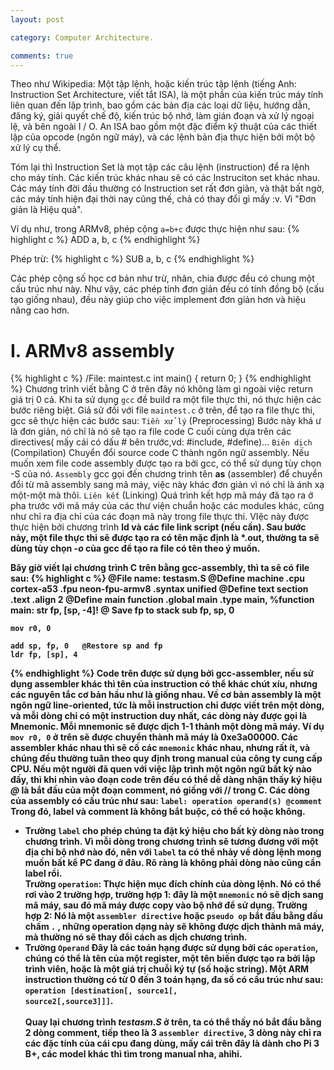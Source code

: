 ```yaml
---
layout: post

category: Computer Architecture.

comments: true
---
```

Theo như Wikipedia:
Một tập lệnh, hoặc kiến trúc tập lệnh (tiếng Anh: Instruction Set Architecture, viết tắt ISA), là một phần của kiến trúc máy tính liên quan đến lập trình, bao gồm các bản địa các loại dữ liệu, hướng dẫn, đăng ký, giải quyết chế độ, kiến trúc bộ nhớ, làm gián đoạn và xử lý ngoại lệ, và bên ngoài I / O. An ISA bao gồm một đặc điểm kỹ thuật của các thiết lập của opcode (ngôn ngữ máy), và các lệnh bản địa thực hiện bởi một bộ xử lý cụ thể.

Tóm lại thì Instruction Set là mọt tập các câu lệnh (instruction) để ra lệnh cho máy tính. Các kiến trúc khác nhau sẽ có các Instruciton set khác nhau. Các máy tính đời đầu thường có Instruction set rất đơn giản, và thật bất ngờ, các máy tính hiện đại thời nay cũng thế, chả có thay đổi gì mấy :v. Vì "Đơn giản là Hiệu quả".

Ví dụ như, trong ARMv8, phép cộng <code>a=b+c</code> được thực hiện như sau:
{% highlight c %}
ADD a, b, c
{% endhighlight %}

Phép trừ:
{% highlight c %}
SUB a, b, c
{% endhighlight %}

Các phép cộng số học cơ bản như trừ, nhân, chia được đều có chung một cấu trúc như này. Như vậy, các phép tính đơn giản đều có tính đồng bộ (cấu tạo giống nhau), đều này giúp cho việc implement đơn giản hơn và hiệu năng cao hơn.

# I. ARMv8 assembly

{% highlight c %}
/File: maintest.c
int main()
{
    return 0;
}
{% endhighlight %}
Chương trình viết bằng C ở trên đây nó không làm gì ngoài việc return giá trị 0 cả. Khi ta sử dụng <code>gcc</code> đề build ra một file thực thi, nó thực hiện các bước riêng biệt. Giả sử đối với file <code>maintest.c</code> ở trên, để tạo ra file thực thi, gcc sẽ thực hiện các bước sau:
    <code>Tiền xử lý</code> (Preprocessing) Bước này khá ư là đơn giản, nó chỉ là nó sẽ tạo ra file code C cuối cùng dựa trên các directives( mấy cái có dấu # bên trước,vd: #include, #define)...
    <code>Biên dịch</code> (Compilation) Chuyển đổi source code C thành ngôn ngữ assembly. Nếu muốn xem file code assembly được tạo ra bởi gcc, có thể sử dụng tùy chọn -S của nó.
    <code>Assembly</code> gcc gọi đến chương trình tên <b>as</b> (assembler) để chuyển đổi từ mã assembly sang mã máy, việc này khác đơn giản vì nó chỉ là ánh xạ một-một mà thôi.
    <code>Liên kết</code> (Linking) Quá trình kết hợp mã máy đã tạo ra ở pha trước với mã máy của các thư viện chuẩn hoặc các modules khác, cũng như chỉ ra địa chỉ của các đoạn mã này trong file thực thi. VIệc này được thực hiện bởi chương trình <b>ld</d> và các file link script (nếu cần). Sau bước này, một file thực thi sẽ được tạo ra có tên mặc định là *.out, thường ta sẽ dùng tùy chọn <i>-o</i> của gcc để tạo ra file có tên theo ý muốn.

Bây giờ viết lại chương trình C trên bằng gcc-assembly, thì ta sẽ có file sau:
{% highlight c %}
@File name: testasm.S
@Define machine
    .cpu    cortex-a53
    .fpu    neon-fpu-armv8
    .syntax unified
@Define text section
    .text
    .align  2
@Define main function
    .global main
    .type   main, %function
main:
    str fp, [sp, -4]! @ Save fp to stack
    sub fp, sp, 0

    mov r0, 0
    
    add sp, fp, 0   @Restore sp and fp
    ldr fp, [sp], 4
{% endhighlight %}
Code trên được sử dụng bởi gcc-assembler, nếu sử dụng assembler khác thì tên của instruction có thể khác chút xíu, nhưng các nguyên tắc cơ bản hầu như là giống nhau.
Về cơ bản assembly là một ngôn ngữ line-oriented, tức là mỗi instruction chỉ được viết trên một dòng, và mỗi dòng chỉ có một instruction duy nhất, các dòng này được gọi là <b>Mnemonic</b>. Mỗi <b>mnemonic</b> sẽ được dịch 1-1 thành một dòng mã máy. Ví dụ <code>mov r0, 0</code> ở trên sẽ được chuyển thành mã máy là <b>0xe3a00000</b>. Các assembler khác nhau thì sẽ cố các <code>mnemonic</code> khác nhau, nhưng rất ít, và chúng đều thường tuân theo quy định trong manual của công ty cung cấp CPU.
Nếu một người đã quen với việc lập trình một ngôn ngữ bất kỳ nào đấy, thì khi nhìn vào đoạn code trên đều có thể dễ dàng nhận thấy ký hiệu <i>@</i> là bắt đầu của một đoạn comment, nó giống với // trong C.
Các dòng của assembly có cấu trúc như sau:
<code>label: operation operand(s) @comment</code>
Trong đó, label và comment là không bắt buộc, có thể có hoặc không.<br/>
-   Trường <code>label</code> cho phép chúng ta đặt ký hiệu cho bất kỳ dòng nào trong chương trình. Vì mỗi dòng trong chương trình sẽ tương đương với một địa chỉ bộ nhớ nào đó, nên với <code>label</code> ta có thể nhảy về dòng lệnh mong muốn bất kể PC đang ở đâu. Rõ ràng là không phải dòng nào cũng cần label rồi.<br/>
Trường <code>operation</code>: Thực hiện mục đích chính của dòng lệnh. Nó có thể rơi vào 2 trường hợp, trường hợp 1: đây là một <code>mnemonic</code> nó sẽ dịch sang mã máy, sau đó mã máy được copy vào bộ nhớ để sử dụng. Trường hợp 2: Nó là một <code>assembler directive</code> hoặc <code>pseudo op</code> bắt đầu bằng dấu chấm <code>.</code> , những operation dạng này sẽ không được dịch thành mã máy, mà thường nó sẽ thay đổi cách <b>as</b> dịch chương trình.<br/>
-   Trường <code>Operand</code> Đây là các toán hạng được sử dụng bởi các <code>operation</code>, chúng có thể là tên của một register, một tên biến được tạo ra bởi lập trình viên, hoặc là một giá trị chuỗi ký tự (số hoặc string). Một ARM instruction thường có từ 0 đến 3 toán hạng, đa số có cấu trúc như sau:
<code>operation [destination[, source1[, source2[,source3]]]</code>.
<br/><br/>
Quay lại chương trình <i>testasm.S</i> ở trên, ta có thể thấy nó bắt đầu bằng 2 dòng comment, tiếp theo là 3 <code>assembler directive</code>, 3 dòng này chỉ ra các đặc tính của cái cpu đang dùng, mấy cái trên đây là dành cho Pi 3 B+, các model khác thì tìm trong manual nha, ahihi.<br/>
